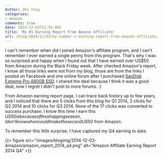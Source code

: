 ```yaml
---
Author: Zhu Yong
categories: 
- Amazon
comments: true
date: 2014-12-03T21:56:40Z
title: 'My #1 Earning Report From Amazon Affiliate'
url: /blog/2014/12/03/my-number-1-earning-report-from-amazon-affiliate/
---
```


I can't remember when did I joined Amazon's affiliate program, and I can't remember I ever earned a single penny from this program. That's why I was so surprised and happy when I found out that I have earned over US$50 from Amazon during the Black Friday week. After checked Amazon's report, I know all those links were not from my blog, those are from the links I posted on Facebook and one online forum after I purchased [SanDisk Extreme Pro 480GB SSD](http://www.amazon.com/gp/product/B00KHRYRLY/ref=as_li_tl?ie=UTF8&camp=1789&creative=390957&creativeASIN=B00KHRYRLY&linkCode=as2&tag=zhuyong.me-20&linkId=5VFWEDLJIRJOG7TM). I shared the deal because I think it was a good deal, now I regret I didn't post to more forums. :)

From Amazon earning report page, I can trace back history up to few years, and I noticed that there are 5 clicks from this blog for Q1 2014, 2 clicks for Q2 2014 and 10 clicks for Q3 2014. None of the 17 clicks was converted to success purchase. I know this time I earn this US$50 is because of the shopping season, I don't know when could I make the second US$50 from Amazon. 

To remember this little surprise, I have captured my Q4 earning to date.

{{< figure src="/images/blogimg/2014-12-03-Amazon/amazon_report_2014_q4.png" alt="Amazon Affiliate Earning Report 2014 Q4" >}}
